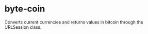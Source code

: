 # byte-coin

Converts current currencies and returns values ​​in bitcoin through the URLSession class.

